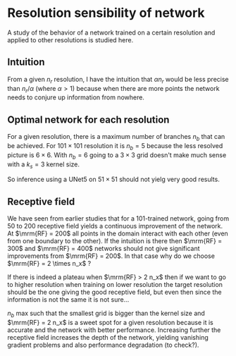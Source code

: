 # Resolution sensibility of network

A study of the behavior of a network trained on a certain resolution and applied to other resolutions is studied here.

## Intuition

From a given $n_r$ resolution, I have the intuition that $\alpha n_r$ would be less precise than $n_r / \alpha$ (where $\alpha > 1$) because when there are more points the network needs to conjure up information from nowhere.

## Optimal network for each resolution

For a given resolution, there is a maximum number of branches $n_b$ that can be achieved. For $101 \times 101$ resolution it is $n_b = 5$ because the less resolved picture is $6 \times 6$. With $n_b = 6$ going to a $3 \times 3$ grid doesn't make much sense with a $k_s = 3$ kernel size.

So inference using a UNet5 on $51 \times 51$ should not yielg very good results. 

## Receptive field

We have seen from earlier studies that for a 101-trained network, going from 50 to 200 receptive field yields a continuous improvement of the network. At $\mrm{RF} = 200$ all points in the domain interact with each other (even from one boundary to the other). If the intuition is there then $\mrm{RF} = 300$ and $\mrm{RF} = 400$ networks should not give significant improvements from $\mrm{RF} = 200$. In that case why do we choose $\mrm{RF} = 2 \times n_x$ ?

If there is indeed a plateau when $\mrm{RF} > 2 n_x$ then if we want to go to higher resolution when training on lower resolution the target resolution should be the one giving the good receptive field, but even then since the information is not the same it is not sure...

$n_b$ max such that the smallest grid is bigger than the kernel size and $\mrm{RF} = 2 n_x$ is a sweet spot for a given resolution because it is accurate and the network with better performance. Increasing further the receptive field increases the depth of the network, yielding vanishing gradient problems and also performance degradation (to check?).

